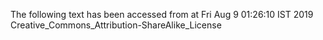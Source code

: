 The following text has been accessed from at Fri Aug 9 01:26:10 IST 2019
Creative_Commons_Attribution-ShareAlike_License
